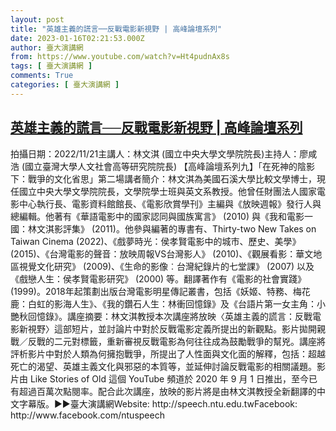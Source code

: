 ```yaml
---
layout: post
title: "英雄主義的謊言──反戰電影新視野 | 高峰論壇系列"
date: 2023-01-16T02:21:53.000Z
author: 臺大演講網
from: https://www.youtube.com/watch?v=Ht4pudnAx8s
tags: [ 臺大演講網 ]
comments: True
categories: [ 臺大演講網 ]
---
```

<!--1673835713000-->
[英雄主義的謊言──反戰電影新視野 | 高峰論壇系列](https://www.youtube.com/watch?v=Ht4pudnAx8s)
------

<div>
拍攝日期：2022/11/21主講人：林文淇 (國立中央大學文學院院長)主持人：廖咸浩 (國立臺灣大學人文社會高等研究院院長) 【高峰論壇系列九】「在死神的陰影下：戰爭的文化省思」第二場講者簡介：林文淇為美國石溪大學比較文學博士，現任國立中央大學文學院院長，文學院學士班與英文系教授。他曾任財團法人國家電影中心執行長、電影資料館館長、《電影欣賞學刊》主編與《放映週報》發行人與總編輯。他著有《華語電影中的國家認同與國族寓言》 (2010) 與《我和電影一國：林文淇影評集》 (2011)。他參與編著的專書有、Thirty-two New Takes on Taiwan Cinema (2022)、《戲夢時光：侯孝賢電影中的城市、歷史、美學》 (2015)、《台灣電影的聲音：放映周報VS台灣影人》 (2010)、《觀展看影：華文地區視覺文化研究》 (2009)、《生命的影像︰台灣紀錄片的七堂課》 (2007) 以及《戲戀人生：侯孝賢電影研究》 (2000) 等。翻譯著作有《電影的社會實踐》 (1999)。2018年起策劃出版台灣電影明星傳記叢書，包括《妖姬、特務、梅花鹿：白虹的影海人生》、《我的鑽石人生：林衝回憶錄》及《台語片第一女主角：小艷秋回憶錄》。講座摘要：林文淇教授本次講座將放映〈英雄主義的謊言：反戰電影新視野〉這部短片，並討論片中對於反戰電影定義所提出的新觀點。影片拋開親戰／反戰的二元對標籤，重新審視反戰電影為何往往成為鼓勵戰爭的幫兇。講座將評析影片中對於人類為何擁抱戰爭，所提出了人性面與文化面的解釋，包括：超越死亡的渴望、英雄主義文化與邪惡的本質等，並延伸討論反戰電影的相關議題。影片由 Like Stories of Old 這個 YouTube 頻道於 2020 年 9 月 1 日推出，至今已有超過百萬次點閱率。配合此次講座，放映的影片將是由林文淇教授全新翻譯的中文字幕版。►►臺大演講網Website: http://speech.ntu.edu.twFacebook: http://www.facebook.com/ntuspeech
</div>
